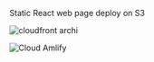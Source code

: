 Static React web page deploy on S3

![cloudfront archi](https://github.com/darjidhruv26/Static_Web_On_S3-Amplify/assets/90086813/2e829b78-489e-4c70-90e5-bf520dfeeb71)

![Cloud Amlify](https://github.com/darjidhruv26/Static_Web_On_S3-Amplify/assets/90086813/9838ce24-f611-4ccc-8b06-abcdf41d5048)
